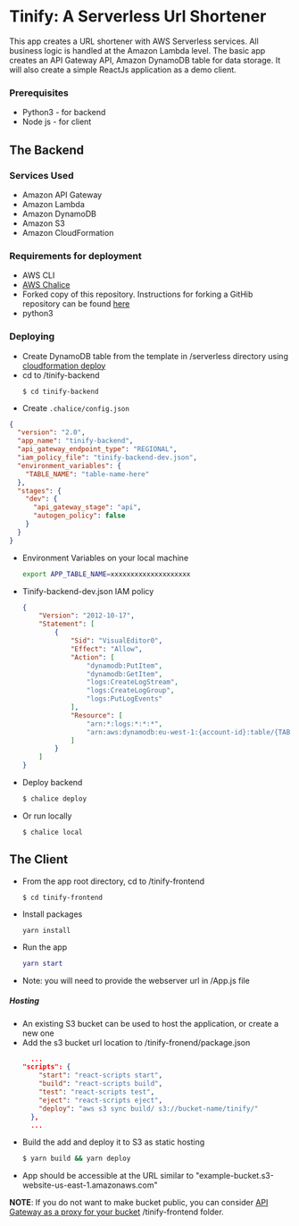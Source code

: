 # Tinify: A Serverless Url Shortener

This app creates a URL shortener with AWS Serverless services. All business logic is handled at the Amazon Lambda level. The basic app creates an API Gateway API, Amazon DynamoDB table for data storage. It will also create a simple ReactJs application as a demo client.

### Prerequisites

* Python3 - for backend
* Node js - for client

## The Backend

### Services Used

* Amazon API Gateway
* Amazon Lambda
* Amazon DynamoDB
* Amazon S3
* Amazon CloudFormation

### Requirements for deployment

* AWS CLI
* [AWS Chalice](https://chalice.readthedocs.io/en/stable/quickstart.html)
* Forked copy of this repository. Instructions for forking a GitHib repository can be found [here](https://help.github.com/en/github/getting-started-with-github/fork-a-repo)
* python3

### Deploying

* Create DynamoDB table from the template in /serverless directory using [cloudformation deploy](https://docs.aws.amazon.com/cli/latest/reference/cloudformation/deploy/index.html)
* cd to /tinify-backend
  ```
  $ cd tinify-backend
  ```
* Create `.chalice/config.json`

```json
{
  "version": "2.0",
  "app_name": "tinify-backend",
  "api_gateway_endpoint_type": "REGIONAL",
  "iam_policy_file": "tinify-backend-dev.json",
  "environment_variables": {
    "TABLE_NAME": "table-name-here"
  },
  "stages": {
    "dev": {
      "api_gateway_stage": "api",
      "autogen_policy": false
    }
  }
}
```

* Environment Variables on your local machine
  ```bash
  export APP_TABLE_NAME=xxxxxxxxxxxxxxxxxxxx
  ```
* Tinify-backend-dev.json IAM policy
  ```json
  {
      "Version": "2012-10-17",
      "Statement": [
          {
              "Sid": "VisualEditor0",
              "Effect": "Allow",
              "Action": [
                  "dynamodb:PutItem",
                  "dynamodb:GetItem",
                  "logs:CreateLogStream",
                  "logs:CreateLogGroup",
                  "logs:PutLogEvents"
              ],
              "Resource": [
                  "arn:*:logs:*:*:*",
                  "arn:aws:dynamodb:eu-west-1:{account-id}:table/{TABLE_NAME}"
              ]
          }
      ]
  }
  ```
* Deploy backend
  ```bash
  $ chalice deploy
  ```
* Or run locally
  ```
  $ chalice local
  ```

## The Client

* From the app root directory, cd to /tinify-frontend
  ```
  $ cd tinify-frontend
  ```
* Install packages
  ```
  yarn install
  ```
* Run the app
  ```matlab
  yarn start
  ```
* Note: you will need to provide the webserver url in /App.js file

##### Hosting

* An existing S3 bucket can be used to host the application, or create a new one
* Add the s3 bucket url location to /tinify-fronend/package.json
  ```json
    ...
  "scripts": {
      "start": "react-scripts start",
      "build": "react-scripts build",
      "test": "react-scripts test",
      "eject": "react-scripts eject",
      "deploy": "aws s3 sync build/ s3://bucket-name/tinify/"
    },
    ...
  ```
* Build the add and deploy it to S3 as static hosting
  ```coffeescript
  $ yarn build && yarn deploy
  ```
* App should be accessible at the URL similar to "example-bucket.s3-website-us-east-1.amazonaws.com"

**NOTE**: If you do not want to make bucket public, you can consider [API Gateway as a proxy for your bucket](https://docs.aws.amazon.com/apigateway/latest/developerguide/integrating-api-with-aws-services-s3.html) /tinify-frontend folder.
